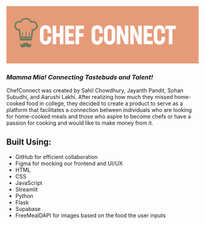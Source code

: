 ![ChefConnect Logo](assets/logo.png)
### *Mamma Mia! Connecting Tastebuds and Talent!*

ChefConnect was created by Sahil Chowdhury, Jayanth Pandit, Sohan Subudhi, and Aarushi Lakhi. After realizing how much they missed home-cooked food in college, they decided to create a product to serve as a platform that facilitates a connection between individuals who are looking for home-cooked meals and those who aspire to become chefs or have a passion for cooking and would like to make money from it.

## Built Using:
- GitHub for efficient collaboration
- Figma for mocking our frontend and UI/UX
- HTML
- CSS
- JavaScript
- Streamlit
- Python
- Flask
- Supabase
- FreeMealDAPI for images based on the food the user inputs
